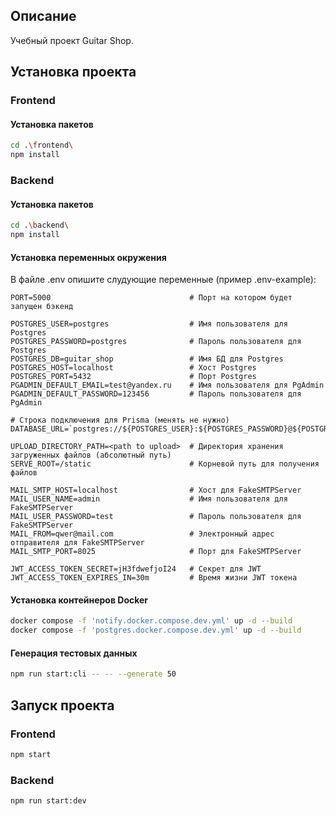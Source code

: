 ## Описание

Учебный проект Guitar Shop.

## Установка проекта
### Frontend
#### Установка пакетов
```bash
cd .\frontend\
npm install
```
### Backend
#### Установка пакетов
```bash
cd .\backend\
npm install
```
#### Установка переменных окружения
В файле .env опишите слудующие переменные (пример .env-example):
```
PORT=5000                               # Порт на котором будет запущен бэкенд

POSTGRES_USER=postgres                  # Имя пользователя для Postgres
POSTGRES_PASSWORD=postgres              # Пароль пользователя для Postgres
POSTGRES_DB=guitar_shop                 # Имя БД для Postgres
POSTGRES_HOST=localhost                 # Хост Postgres
POSTGRES_PORT=5432                      # Порт Postgres
PGADMIN_DEFAULT_EMAIL=test@yandex.ru    # Имя пользователя для PgAdmin
PGADMIN_DEFAULT_PASSWORD=123456         # Пароль пользователя для PgAdmin

# Строка подключения для Prisma (менять не нужно)
DATABASE_URL=`postgres://${POSTGRES_USER}:${POSTGRES_PASSWORD}@${POSTGRES_HOST}:${POSTGRES_PORT}/${POSTGRES_DB}`

UPLOAD_DIRECTORY_PATH=<path to upload>  # Директория хранения загруженных файлов (абсолютный путь)
SERVE_ROOT=/static                      # Корневой путь для получения файлов

MAIL_SMTP_HOST=localhost                # Хост для FakeSMTPServer
MAIL_USER_NAME=admin                    # Имя пользователя для FakeSMTPServer
MAIL_USER_PASSWORD=test                 # Пароль пользователя для FakeSMTPServer
MAIL_FROM=qwer@mail.com                 # Электронный адрес отправителя для FakeSMTPServer
MAIL_SMTP_PORT=8025                     # Порт для FakeSMTPServer

JWT_ACCESS_TOKEN_SECRET=jH3fdwefjoI24   # Секрет для JWT
JWT_ACCESS_TOKEN_EXPIRES_IN=30m         # Время жизни JWT токена
```
#### Установка контейнеров Docker
```bash
docker compose -f 'notify.docker.compose.dev.yml' up -d --build
docker compose -f 'postgres.docker.compose.dev.yml' up -d --build
```
#### Генерация тестовых данных
```bash
npm run start:cli -- -- --generate 50
```
## Запуск проекта
### Frontend
```bash
npm start
```
### Backend
```bash
npm run start:dev
```
